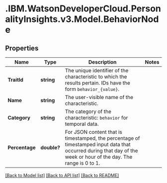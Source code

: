 # .IBM.WatsonDeveloperCloud.PersonalityInsights.v3.Model.BehaviorNode
## Properties

Name | Type | Description | Notes
------------ | ------------- | ------------- | -------------
**TraitId** | **string** | The unique identifier of the characteristic to which the results pertain. IDs have the form `behavior_{value}`. | 
**Name** | **string** | The user-visible name of the characteristic. | 
**Category** | **string** | The category of the characteristic: `behavior` for temporal data. | 
**Percentage** | **double?** | For JSON content that is timestamped, the percentage of timestamped input data that occurred during that day of the week or hour of the day. The range is 0 to 1. | 

[[Back to Model list]](../README.md#documentation-for-models) [[Back to API list]](../README.md#documentation-for-api-endpoints) [[Back to README]](../README.md)

